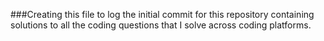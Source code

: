 ###Creating this file to log the initial commit for this repository containing solutions to all the coding questions that I solve across coding platforms.